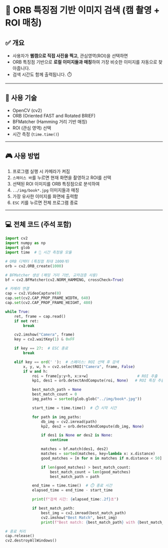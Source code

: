 # 📸 ORB 특징점 기반 이미지 검색 (캠 촬영 + ROI 매칭)

## ✅ 개요
- 사용자가 **웹캠으로 직접 사진을 찍고**, 관심영역(ROI)을 선택하면
- ORB 특징점 기반으로 **로컬 이미지들과 매칭**하여 가장 비슷한 이미지를 자동으로 찾아줍니다.
- 검색 시간도 함께 출력됩니다. ⏱️

---

## 🧪 사용 기술
- OpenCV (cv2)
- ORB (Oriented FAST and Rotated BRIEF)
- BFMatcher (Hamming 거리 기반 매칭)
- ROI (관심 영역) 선택
- 시간 측정 (`time.time()`)

---

## 🎮 사용 방법
1. 프로그램 실행 시 카메라가 켜짐
2. `스페이스 바`를 누르면 현재 화면을 촬영하고 ROI를 선택
3. 선택된 ROI 이미지를 ORB 특징점으로 분석하여
4. `../img/book*.jpg` 이미지들과 매칭
5. 가장 유사한 이미지를 화면에 출력함
6. `ESC` 키를 누르면 전체 프로그램 종료

---

## 💻 전체 코드 (주석 포함)

```python
import cv2
import numpy as np
import glob
import time  # 🔹 시간 측정용 모듈

# ORB 디텍터 (특징점 최대 1000개)
orb = cv2.ORB_create(1000)

# BFMatcher 생성 (해밍 거리 기반, 교차검증 사용)
bf = cv2.BFMatcher(cv2.NORM_HAMMING, crossCheck=True)

# 카메라 연결
cap = cv2.VideoCapture(0)
cap.set(cv2.CAP_PROP_FRAME_WIDTH, 640)
cap.set(cv2.CAP_PROP_FRAME_HEIGHT, 480)

while True:
    ret, frame = cap.read()
    if not ret:
        break

    cv2.imshow("Camera", frame)
    key = cv2.waitKey(1) & 0xFF

    if key == 27:  # ESC 종료
        break

    elif key == ord(' '):  # 스페이스: ROI 선택 후 검색
        x, y, w, h = cv2.selectROI("Camera", frame, False)
        if w and h:
            roi = frame[y:y+h, x:x+w]                      # ROI 추출
            kp1, des1 = orb.detectAndCompute(roi, None)   # ROI 특징 추출

            best_match_path = None
            best_match_count = 0
            img_paths = sorted(glob.glob("../img/book*.jpg"))

            start_time = time.time()  # ⏱️ 시작 시간

            for path in img_paths:
                db_img = cv2.imread(path)
                kp2, des2 = orb.detectAndCompute(db_img, None)

                if des1 is None or des2 is None:
                    continue

                matches = bf.match(des1, des2)
                matches = sorted(matches, key=lambda x: x.distance)
                good_matches = [m for m in matches if m.distance < 50]

                if len(good_matches) > best_match_count:
                    best_match_count = len(good_matches)
                    best_match_path = path

            end_time = time.time()  # ⏱️ 종료 시간
            elapsed_time = end_time - start_time

            print(f"검색 시간: {elapsed_time:.2f}초")

            if best_match_path:
                best_img = cv2.imread(best_match_path)
                cv2.imshow("Best Match", best_img)
                print(f"Best match: {best_match_path} with {best_match_count} good matches")

# 종료 처리
cap.release()
cv2.destroyAllWindows()
